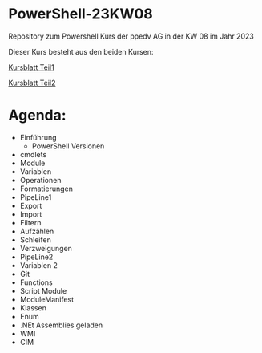 # PowerShell-23KW08
Repository zum Powershell Kurs der ppedv AG in der KW 08 im Jahr 2023

Dieser Kurs besteht aus den beiden Kursen:

[Kursblatt Teil1](https://ppedv.de/schulung/kurse/PowershellAdministrationWindowslWMIActiveDirectoryIIS7cmdletspipelinesPs1Skripte.aspx)

[Kursblatt Teil2](https://ppedv.de/schulung/kurse/PowerShellCorecmdletScriptlernenFortgeschrittenWorkflowProgrammierungSeminarTraining.aspx)

# Agenda:
- Einführung
    - PowerShell Versionen
- cmdlets
- Module
- Variablen
- Operationen
- Formatierungen
- PipeLine1
- Export 
- Import
- Filtern
- Aufzählen
- Schleifen 
- Verzweigungen
- PipeLine2
- Variablen 2
- Git
- Functions
- Script Module
- ModuleManifest
- Klassen
- Enum
- .NEt Assemblies geladen
- WMI
- CIM